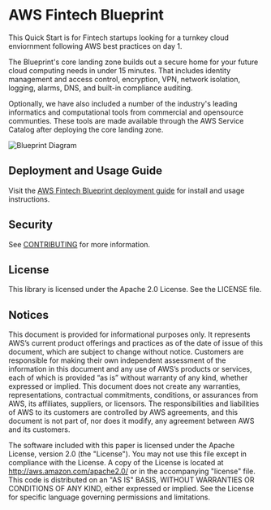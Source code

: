 # AWS Fintech Blueprint

This Quick Start is for Fintech startups looking for a turnkey cloud enviornment following AWS best practices on day 1. 

The Blueprint's core landing zone builds out a secure home for your future cloud computing needs in under 15 minutes. That includes identity management and  access control, encryption, VPN, network isolation, logging, alarms, DNS, and built-in compliance auditing.  

Optionally, we have also included a number of the industry's leading informatics and computational tools from commercial and opensource communties. These tools are made available through the AWS Service Catalog after deploying the core landing zone.

![Blueprint Diagram](http://devspacepaul.s3.us-west-2.amazonaws.com/startupblueprints/BlueprintDiagram.png)

## Deployment and Usage Guide

Visit the [AWS Fintech Blueprint deployment guide](https://aws-quickstart.github.io/quickstart-aws-biotech-blueprint-cdk/) for install and usage instructions.

## Security

See [CONTRIBUTING](CONTRIBUTING.md#security-issue-notifications) for more information.

## License

This library is licensed under the Apache 2.0 License. See the LICENSE file.

## Notices
This document is provided for informational purposes only. It represents AWS’s current product offerings and practices as of the date of issue of this document, which are subject to change without notice. Customers are responsible for making their own independent assessment of the information in this document and any use of AWS’s products or services, each of which is provided “as is” without warranty of any kind, whether expressed or implied. This document does not create any warranties, representations, contractual commitments, conditions, or assurances from AWS, its affiliates, suppliers, or licensors. The responsibilities and liabilities of AWS to its customers are controlled by AWS agreements, and this document is not part of, nor does it modify, any agreement between AWS and its customers.

The software included with this paper is licensed under the Apache License, version 2.0 (the "License"). You may not use this file except in compliance with the License. A copy of the License is located at http://aws.amazon.com/apache2.0/ or in the accompanying "license" file. This code is distributed on an "AS IS" BASIS, WITHOUT WARRANTIES OR CONDITIONS OF ANY KIND, either expressed or implied. See the License for specific language governing permissions and limitations.

